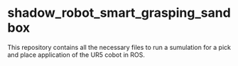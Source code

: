 # shadow_robot_smart_grasping_sandbox
This repository contains all the necessary files to run a sumulation for a pick and place application of the UR5 cobot in ROS.
